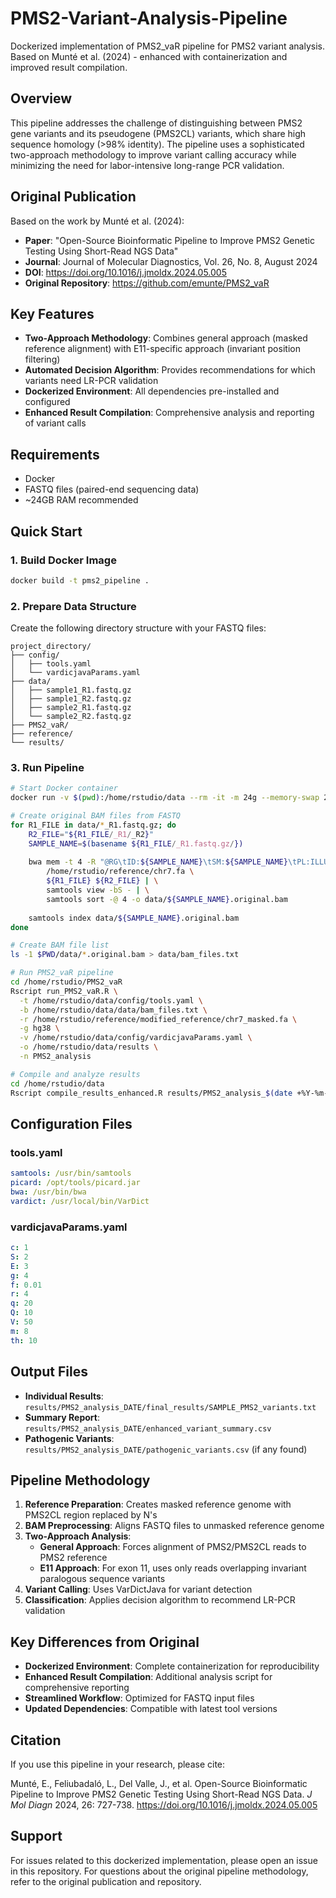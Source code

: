 # PMS2-Variant-Analysis-Pipeline
Dockerized implementation of PMS2_vaR pipeline for PMS2 variant analysis.  Based on Munté et al. (2024) - enhanced with containerization and improved result compilation.

## Overview

This pipeline addresses the challenge of distinguishing between PMS2 gene variants and its pseudogene (PMS2CL) variants, which share high sequence homology (>98% identity). The pipeline uses a sophisticated two-approach methodology to improve variant calling accuracy while minimizing the need for labor-intensive long-range PCR validation.

## Original Publication

Based on the work by Munté et al. (2024):
- **Paper**: "Open-Source Bioinformatic Pipeline to Improve PMS2 Genetic Testing Using Short-Read NGS Data"
- **Journal**: Journal of Molecular Diagnostics, Vol. 26, No. 8, August 2024
- **DOI**: https://doi.org/10.1016/j.jmoldx.2024.05.005
- **Original Repository**: https://github.com/emunte/PMS2_vaR

## Key Features

- **Two-Approach Methodology**: Combines general approach (masked reference alignment) with E11-specific approach (invariant position filtering)
- **Automated Decision Algorithm**: Provides recommendations for which variants need LR-PCR validation
- **Dockerized Environment**: All dependencies pre-installed and configured
- **Enhanced Result Compilation**: Comprehensive analysis and reporting of variant calls

## Requirements

- Docker
- FASTQ files (paired-end sequencing data)
- ~24GB RAM recommended

## Quick Start

### 1. Build Docker Image

```bash
docker build -t pms2_pipeline .
```

### 2. Prepare Data Structure

Create the following directory structure with your FASTQ files:
```
project_directory/
├── config/
│   ├── tools.yaml
│   └── vardicjavaParams.yaml
├── data/
│   ├── sample1_R1.fastq.gz
│   ├── sample1_R2.fastq.gz
│   ├── sample2_R1.fastq.gz
│   └── sample2_R2.fastq.gz
├── PMS2_vaR/
├── reference/
└── results/
```

### 3. Run Pipeline

```bash
# Start Docker container
docker run -v $(pwd):/home/rstudio/data --rm -it -m 24g --memory-swap 24g pms2_pipeline bash

# Create original BAM files from FASTQ
for R1_FILE in data/*_R1.fastq.gz; do
    R2_FILE="${R1_FILE/_R1/_R2}"
    SAMPLE_NAME=$(basename ${R1_FILE/_R1.fastq.gz/})
    
    bwa mem -t 4 -R "@RG\tID:${SAMPLE_NAME}\tSM:${SAMPLE_NAME}\tPL:ILLUMINA" \
        /home/rstudio/reference/chr7.fa \
        ${R1_FILE} ${R2_FILE} | \
        samtools view -bS - | \
        samtools sort -@ 4 -o data/${SAMPLE_NAME}.original.bam
    
    samtools index data/${SAMPLE_NAME}.original.bam
done

# Create BAM file list
ls -1 $PWD/data/*.original.bam > data/bam_files.txt

# Run PMS2_vaR pipeline
cd /home/rstudio/PMS2_vaR
Rscript run_PMS2_vaR.R \
  -t /home/rstudio/data/config/tools.yaml \
  -b /home/rstudio/data/data/bam_files.txt \
  -r /home/rstudio/reference/modified_reference/chr7_masked.fa \
  -g hg38 \
  -v /home/rstudio/data/config/vardicjavaParams.yaml \
  -o /home/rstudio/data/results \
  -n PMS2_analysis

# Compile and analyze results
cd /home/rstudio/data
Rscript compile_results_enhanced.R results/PMS2_analysis_$(date +%Y-%m-%d)
```

## Configuration Files

### tools.yaml
```yaml
samtools: /usr/bin/samtools
picard: /opt/tools/picard.jar
bwa: /usr/bin/bwa
vardict: /usr/local/bin/VarDict
```

### vardicjavaParams.yaml
```yaml
c: 1
S: 2
E: 3
g: 4
f: 0.01
r: 4
q: 20
Q: 10
V: 50
m: 8
th: 10
```

## Output Files

- **Individual Results**: `results/PMS2_analysis_DATE/final_results/SAMPLE_PMS2_variants.txt`
- **Summary Report**: `results/PMS2_analysis_DATE/enhanced_variant_summary.csv`
- **Pathogenic Variants**: `results/PMS2_analysis_DATE/pathogenic_variants.csv` (if any found)

## Pipeline Methodology

1. **Reference Preparation**: Creates masked reference genome with PMS2CL region replaced by N's
2. **BAM Preprocessing**: Aligns FASTQ files to unmasked reference genome
3. **Two-Approach Analysis**:
   - **General Approach**: Forces alignment of PMS2/PMS2CL reads to PMS2 reference
   - **E11 Approach**: For exon 11, uses only reads overlapping invariant paralogous sequence variants
4. **Variant Calling**: Uses VarDictJava for variant detection
5. **Classification**: Applies decision algorithm to recommend LR-PCR validation

## Key Differences from Original

- **Dockerized Environment**: Complete containerization for reproducibility
- **Enhanced Result Compilation**: Additional analysis script for comprehensive reporting
- **Streamlined Workflow**: Optimized for FASTQ input files
- **Updated Dependencies**: Compatible with latest tool versions

## Citation

If you use this pipeline in your research, please cite:

Munté, E., Feliubadaló, L., Del Valle, J., et al. Open-Source Bioinformatic Pipeline to Improve PMS2 Genetic Testing Using Short-Read NGS Data. *J Mol Diagn* 2024, 26: 727-738. https://doi.org/10.1016/j.jmoldx.2024.05.005

## Support

For issues related to this dockerized implementation, please open an issue in this repository.
For questions about the original pipeline methodology, refer to the original publication and repository.
